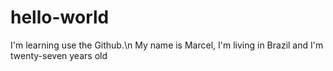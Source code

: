 # hello-world
I'm learning use the Github.\n
My name is Marcel, I'm living in Brazil and I'm twenty-seven years old
